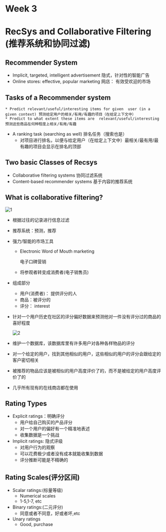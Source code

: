 # Week 3

# RecSys and Collaborative Filtering (推荐系统和协同过滤)



## Recommender System

* Implicit, targeted, intelligent advertisement  隐式，针对性的智能广告
* Online stores: effective, popular marketing 网店： 有效受欢迎的市场

## Tasks of a Recommender system

	* Predict relevant/useful/interesting items for given  user (in a given context) 预测给定用户的相关/有用/有趣的项目（在给定上下文中）
	* Predict to what extent these items are  relevant/useful/interesting 预测这些商品在何种程度上相关/有用/有趣
 * A ranking task (searching as well) 排名任务（搜索也是）
   	* 对项目进行排名，以便与给定用户（在给定上下文中）最相关/最有用/最有趣的项目会显示在排名的顶部

## Two basic Classes of Recsys

* Collaborative filtering systems 协同过滤系统
* Content-based recommender systems 基于内容的推荐系统

## What is collaborative filtering?

![1]()

* 根据过往的记录进行信息过滤

* 推荐系统：预测，推荐

* 强力/智能的市场工具

  * Electronic Word of Mouth marketing 

    电子口碑营销

  * 将参观者转变成消费者(电子销售员)

* 组成部分

  * 用户(消费者)： 提供评分的人
  * 商品：被评分的
  * 评分： interest

* 针对一个用户历史在社区的评分偏好数据来预测他对一件没有评分过的商品的喜好程度

  ![2]()

* 维护一个数据库，该数据库里有许多用户对各种各样物品的评分

* 对一个给定的用户，找到其他相似的用户，这些相似的用户的评分会跟给定的客户密切相关

* 被推荐的物品应该是被相似的用户高度评价了的，而不是被给定的用户高度评价了的

* 几乎所有现有的在线商店都在使用

## Rating Types

* Explicit ratings：明确评分
  * 用户给自己购买的产品评分
  * 对一个用户的偏好有一个精准地表述
  * 收集数据是一个挑战
* Implicit ratings: 隐式评级
  * 对用户行为的观察
  * 可以花费极少或者没有成本就能收集到数据
  * 评分推断可能是不精确的

## Rating Scales(评分区间)

 * Scalar ratings:(标量等级)
   	* Numerical scales
   	* 1-5,1-7, etc
* Binary ratings:(二元评分)
  * 同意或者不同意，好或者坏,etc
* Unary ratings
  * Good, purchase